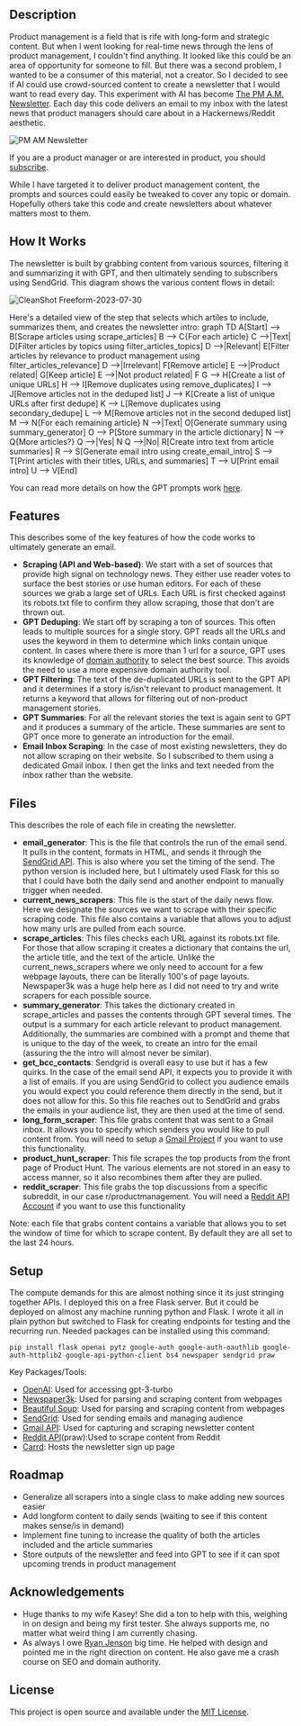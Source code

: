 ## Description
Product management is a field that is rife with long-form and strategic content. But when I went looking for real-time news through the lens of product management, I couldn't find anything. It looked like this could be an area of opportunity for someone to fill. But there was a second problem, I wanted to be a consumer of this material, not a creator. So I decided to see if AI could use crowd-sourced content to create a newsletter that I would want to read every day. This experiment with AI has become [The PM A.M. Newsletter](https://pmnews.today). Each day this code delivers an email to my inbox with the latest news that product managers should care about in a Hackernews/Reddit aesthetic.

![PM AM Newsletter](https://github.com/brayden-s-haws/pm_am_newsletter/assets/58832489/7e099a89-0ff5-4986-aad8-1f235e3f76df)

If you are a product manager or are interested in product, you should [subscribe](https://pmnews.today).

While I have targeted it to deliver product management content, the prompts and sources could easily be tweaked to cover any topic or domain. Hopefully others take this code and create newsletters about whatever matters most to them.

## How It Works
The newsletter is built by grabbing content from various sources, filtering it and summarizing it with GPT, and then ultimately sending to subscribers using SendGrid. This diagram shows the various content flows in detail:

![CleanShot Freeform-2023-07-30](https://github.com/brayden-s-haws/pm_am_newsletter/assets/58832489/13f4a133-34af-4f94-80ba-ebde0f02977b)

Here's a detailed view of the step that selects which artiles to include, summarizes them, and creates the newsletter intro:
graph TD
A[Start] --> B[Scrape articles using scrape_articles]
B --> C{For each article}
C -->|Text| D[Filter articles by topics using filter_articles_topics]
D -->|Relevant| E[Filter articles by relevance to product management using filter_articles_relevance]
D -->|Irrelevant| F[Remove article]
E -->|Product related| G[Keep article]
E -->|Not product related| F
G --> H[Create a list of unique URLs]
H --> I[Remove duplicates using remove_duplicates]
I --> J[Remove articles not in the deduped list]
J --> K[Create a list of unique URLs after first dedupe]
K --> L[Remove duplicates using secondary_dedupe]
L --> M[Remove articles not in the second deduped list]
M --> N{For each remaining article}
N -->|Text| O[Generate summary using summary_generator]
O --> P[Store summary in the article dictionary]
N --> Q{More articles?}
Q -->|Yes| N
Q -->|No| R[Create intro text from article summaries]
R --> S[Generate email intro using create_email_intro]
S --> T[Print articles with their titles, URLs, and summaries]
T --> U[Print email intro]
U --> V[End]

You can read more details on how the GPT prompts work [here](https://world.hey.com/haws/i-taught-a-robot-to-read-the-news-so-i-don-t-have-to-e2e4e2ae).

## Features
This describes some of the key features of how the code works to ultimately generate an email.

- **Scraping (API and Web-based)**: We start with a set of sources that provide high signal on technology news. They either use reader votes to surface the best stories or use human editors. For each of these sources we grab a large set of URLs. Each URL is first checked against its robots.txt file to confirm they allow scraping, those that don't are thrown out.
- **GPT Deduping**: We start off by scraping a ton of sources. This often leads to multiple sources for a single story. GPT reads all the URLs and uses the keyword in them to determine which links contain unique content. In cases where there is more than 1 url for a source, GPT uses its knowledge of [domain authority](https://moz.com/learn/seo/domain-authority) to select the best source. This avoids the need to use a more expensive domain authority tool.
- **GPT Filtering**: The text of the de-duplicated URLs is sent to the GPT API and it determines if a story is/isn't relevant to product management. It returns a keyword that allows for filtering out of non-product management stories.
- **GPT Summaries**: For all the relevant stories the text is again sent to GPT and it produces a summary of the article. These summaries are sent to GPT once more to generate an introduction for the email.
- **Email Inbox Scraping**: In the case of most existing newsletters, they do not allow scraping on their website. So I subscribed to them using a dedicated Gmail inbox. I then get the links and text needed from the inbox rather than the website.

## Files
This describes the role of each file in creating the newsletter.
- **email_generator**: This is the file that controls the run of the email send. It pulls in the content, formats in HTML, and sends it through the [SendGrid API](https://docs.sendgrid.com/for-developers/sending-email/api-getting-started). This is also where you set the timing of the send. The python version is included here, but I ultimately used Flask for this so that I could have both the daily send and another endpoint to manually trigger  when needed.
- **current_news_scrapers**: This file is the start of the daily news flow. Here we designate the sources we want to scrape with their specific scraping code. This file also contains a variable that allows you to adjust how many urls are pulled from each source.
- **scrape_articles**: This files checks each URL against its robots.txt file. For those that allow scraping it creates a dictionary that contains the url, the article title, and the text of the article. Unlike the current_news_scrapers where we only need to account for a few webpage layouts, there can be literally 100's of page layouts. Newspaper3k was a huge help here as I did not need to try and write scrapers for each possible source.
- **summary_generator**: This takes the dictionary created in scrape_articles and passes the contents through GPT several times. The output is a summary for each article relevant to product management. Additionally, the summaries are combined with a prompt and theme that is unique to the day of the week, to create an intro for the email (assuring the the intro will almost never be similar).
- **get_bcc_contacts**: Sendgrid is overall easy to use but it has a few quirks. In the case of the email send API, it expects you to provide it with a list of emails. If you are using SendGrid to collect you audience emails you would expect you could reference them directly in the send, but it does not allow for this. So this file reaches out to SendGrid and grabs the emails in your audience list, they are then used at the time of send.
- **long_form_scraper**: This file grabs content that was sent to a Gmail inbox. It allows you to specify which senders you would like to pull content from. You will need to setup a [Gmail Project](https://developers.google.com/gmail/api/quickstart/python) if you want to use this functionality.
- **product_hunt_scraper**: This file scrapes the top products from the front page of Product Hunt. The various elements are not stored in an easy to access manner, so it also recombines them after they are pulled.
- **reddit_scraper**: This file grabs the top discussions from a specific subreddit, in our case r/productmanagement. You will need a [Reddit API Account](https://www.reddit.com/dev/api/) if you want to use this functionality

Note: each file that grabs content contains a variable that allows you to set the window of time for which to scrape content. By default they are all set to the last 24 hours.

## Setup
The compute demands for this are almost nothing since it its just stringing together APIs. I deployed this on a free Flask server. But it could be deployed on almost any machine running python and Flask. I wrote it all in plain python but switched to Flask for creating endpoints for testing and the recurring run. Needed packages can be installed using this command:
  <pre><code>pip install flask openai pytz google-auth google-auth-oauthlib google-auth-httplib2 google-api-python-client bs4 newspaper sendgrid praw </code></pre>

  Key Packages/Tools:
  - [OpenAI](https://platform.openai.com/overview): Used for accessing gpt-3-turbo
  - [Newspaper3k](https://pypi.org/project/newspaper3k/): Used for parsing and scraping content from webpages
  - [Beautiful Soup](https://beautiful-soup-4.readthedocs.io/en/latest/): Used for parsing and scraping content from webpages
  - [SendGrid](https://docs.sendgrid.com/for-developers/sending-email/api-getting-started): Used for sending emails and managing audience
  - [Gmail API](https://developers.google.com/gmail/api/quickstart/python): Used for capturing and scraping newsletter content
  - [Reddit API](https://www.reddit.com/dev/api/)(praw):Used to scrape content from Reddit
  - [Carrd](https://carrd.co): Hosts the newsletter sign up page

## Roadmap
- Generalize all scrapers into a single class to make adding new sources easier
- Add longform content to daily sends (waiting to see if this content makes sense/is in demand)
- Implement fine tuning to increase the quality of both the articles included and the article summaries
- Store outputs of the newsletter and feed into GPT to see if it can spot upcoming trends in product management

## Acknowledgements
- Huge thanks to my wife Kasey! She did a ton to help with this, weighing in on design and being my first tester. She always supports me, no matter what weird thing I am currently chasing.
- As always I owe [Ryan Jenson](https://www.linkedin.com/in/ryanwjenson/) big time. He helped with design and pointed me in the right direction on content. He also gave me a crash course on SEO and domain authority.

## License

This project is open source and available under the [MIT License](LICENSE).
